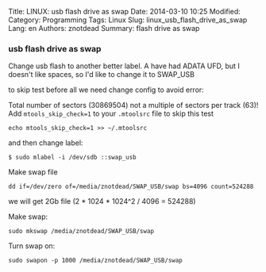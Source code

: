 Title: LINUX: usb flash drive as swap
Date: 2014-03-10 10:25
Modified: 
Category: Programming
Tags: Linux
Slug: linux_usb_flash_drive_as_swap
Lang: en
Authors: znotdead
Summary: flash drive as swap

### usb flash drive as swap

Change usb flash to another better label. A have had ADATA UFD, but I doesn't like spaces, so I'd like to change it to SWAP_USB

to skip test before all we need change config to avoid error:

Total number of sectors (30869504) not a multiple of sectors per track (63)!
Add `mtools_skip_check=1` to your `.mtoolsrc` file to skip this test

```
echo mtools_skip_check=1 >> ~/.mtoolsrc
```
and then change label:
```
$ sudo mlabel -i /dev/sdb ::swap_usb
```

Make swap file

```
dd if=/dev/zero of=/media/znotdead/SWAP_USB/swap bs=4096 count=524288
```
we will get 2Gb file (2 * 1024 * 1024^2 / 4096 = 524288)

Make swap:

```
sudo mkswap /media/znotdead/SWAP_USB/swap
```

Turn swap on:

```
sudo swapon -p 1000 /media/znotdead/SWAP_USB/swap
```

